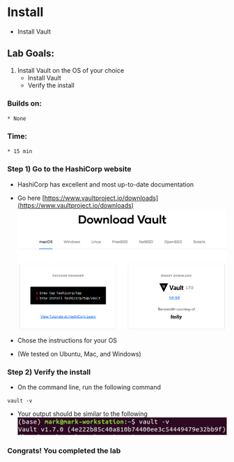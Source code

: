 # Install

* Install Vault

## Lab Goals:

1. Install Vault on the OS of your choice
    * Install Vault
    * Verify the install

### Builds on:
    * None

### Time:
    * 15 min

### Step 1) Go to the HashiCorp website

* HashiCorp has excellent and most up-to-date documentation
* Go here [https://www.vaultproject.io/downloads](https://www.vaultproject.io/downloads)
![](../artwork/download.png)
  
* Chose the instructions for your OS
* (We tested on Ubuntu, Mac, and Windows)

### Step 2) Verify the install

* On the command line, run the following command

```shell
vault -v
```
* Your output should be similar to the following
![](../artwork/vault-version.png)

### Congrats! You completed the lab

